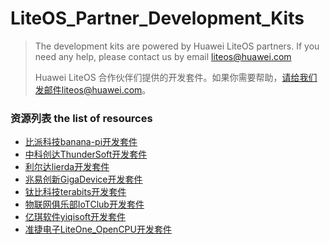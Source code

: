 # LiteOS_Partner_Development_Kits
>The development kits are powered by Huawei LiteOS partners. If you need any help, please contact us by email liteos@huawei.com
>
>Huawei LiteOS 合作伙伴们提供的开发套件。如果你需要帮助，请给我们发邮件liteos@huawei.com。
>

### 资源列表 the list of resources

- [比派科技banana-pi开发套件](./LiteOS_BPI_Development_Kit/比派科技banana-pi开发套件.md)
- [中科创达ThunderSoft开发套件](./LiteOS_ThunderSoft_Development_Kit/中科创达ThunderSoft开发套件.md)
- [利尔达lierda开发套件](./LiteOS_lierda_Development_Kit/利尔达lierda开发套件.md)
- [兆易创新GigaDevice开发套件](./LiteOS_GigaDevice_Development_Kit/兆易创新GigaDevice开发套件.md)
- [钛比科技terabits开发套件](./LiteOS_terabits_Development_Kit/钛比科技terabits开发套件.md)
- [物联网俱乐部IoTClub开发套件](./LiteOS_IoTClub_Development_Kit/物联网俱乐部IoTClub开发套件.md)
- [亿琪软件yiqisoft开发套件](./LiteOS_yiqisoft_Development_Kit/亿琪软件yiqisoft开发套件.md)
- [准捷电子LiteOne_OpenCPU开发套件](./LiteOS_fanconn_OpenCPU_Development_Kit/准捷电子fanconn_OpenCPU开发套件.md)

